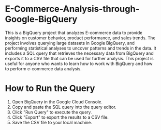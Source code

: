 # E-Commerce-Analysis-through-Google-BigQuery
This is a BigQuery project that analyzes E-commerce data to provide insights on customer behavior, product performance, and sales trends. The project involves querying large datasets in Google BigQuery, and performing statistical analyses to uncover patterns and trends in the data. It includes a SQL query that retrieves the necessary data from BigQuery and exports it to a CSV file that can be used for further analysis. This project is useful for anyone who wants to learn how to work with BigQuery and how to perform e-commerce data analysis.

# How to Run the Query
1. Open BigQuery in the Google Cloud Console.
2. Copy and paste the SQL query into the query editor.
3. Click "Run Query" to execute the query.
4. Click "Export" to export the results to a CSV file.
5. Save the CSV file to your local machine.
